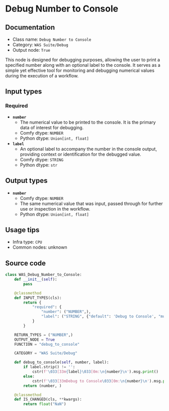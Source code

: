 # Debug Number to Console
## Documentation
- Class name: `Debug Number to Console`
- Category: `WAS Suite/Debug`
- Output node: `True`

This node is designed for debugging purposes, allowing the user to print a specified number along with an optional label to the console. It serves as a simple yet effective tool for monitoring and debugging numerical values during the execution of a workflow.
## Input types
### Required
- **`number`**
    - The numerical value to be printed to the console. It is the primary data of interest for debugging.
    - Comfy dtype: `NUMBER`
    - Python dtype: `Union[int, float]`
- **`label`**
    - An optional label to accompany the number in the console output, providing context or identification for the debugged value.
    - Comfy dtype: `STRING`
    - Python dtype: `str`
## Output types
- **`number`**
    - Comfy dtype: `NUMBER`
    - The same numerical value that was input, passed through for further use or inspection in the workflow.
    - Python dtype: `Union[int, float]`
## Usage tips
- Infra type: `CPU`
- Common nodes: unknown


## Source code
```python
class WAS_Debug_Number_to_Console:
    def __init__(self):
        pass

    @classmethod
    def INPUT_TYPES(cls):
        return {
            "required": {
                "number": ("NUMBER",),
                "label": ("STRING", {"default": 'Debug to Console', "multiline": False}),
            }
        }

    RETURN_TYPES = ("NUMBER",)
    OUTPUT_NODE = True
    FUNCTION = "debug_to_console"

    CATEGORY = "WAS Suite/Debug"

    def debug_to_console(self, number, label):
        if label.strip() != '':
            cstr(f'\033[33m{label}\033[0m:\n{number}\n').msg.print()
        else:
            cstr(f'\033[33mDebug to Console\033[0m:\n{number}\n').msg.print()
        return (number, )

    @classmethod
    def IS_CHANGED(cls, **kwargs):
        return float("NaN")

```
